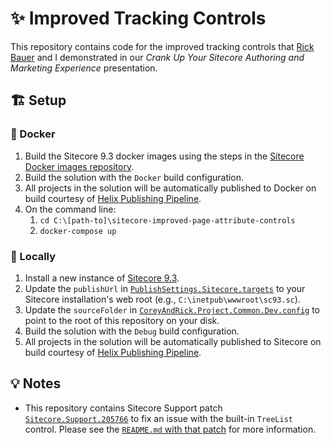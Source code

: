 # ✨ Improved Tracking Controls

This repository contains code for the improved tracking controls that
[Rick Bauer][1] and I demonstrated in our _Crank Up Your Sitecore Authoring
and Marketing Experience_ presentation.

## 🏗️ Setup

### 🐳 Docker

1. Build the Sitecore 9.3 docker images using the steps in the
   [Sitecore Docker images repository][2].
2. Build the solution with the `Docker` build configuration.
3. All projects in the solution will be automatically published to Docker on
   build courtesy of [Helix Publishing Pipeline][3].
4. On the command line:
   1. `cd C:\[path-to]\sitecore-improved-page-attribute-controls`
   2. `docker-compose up`

### 💽 Locally

1. Install a new instance of [Sitecore 9.3][4].
2. Update the `publishUrl` in [`PublishSettings.Sitecore.targets`][5] to your
   Sitecore installation's web root (e.g., `C:\inetpub\wwwroot\sc93.sc`).
3. Update the `sourceFolder` in [`CoreyAndRick.Project.Common.Dev.config`][6] to
   point to the root of this repository on your disk.
4. Build the solution with the `Debug` build configuration.
5. All projects in the solution will be automatically published to Sitecore on
   build courtesy of [Helix Publishing Pipeline][3].

## 💡 Notes

- This repository contains Sitecore Support patch [`Sitecore.Support.205766`][7]
  to fix an issue with the built-in `TreeList` control. Please see the
  [`README.md` with that patch][8] for more information.

[1]: https://twitter.com/Sitecordial
[2]: https://github.com/sitecore/docker-images
[3]: https://github.com/richardszalay/helix-publishing-pipeline
[4]: https://dev.sitecore.net/Downloads/Sitecore_Experience_Platform/93/Sitecore_Experience_Platform_93_Initial_Release.aspx
[5]: PublishSettings.Sitecore.targets
[6]: src/Project/Common/sitecore/App_Config/Environment/CoreyAndRick.Project.Common.Dev.config
[7]: https://github.com/SitecoreSupport/Sitecore.Support.205766
[8]: lib/README.md
